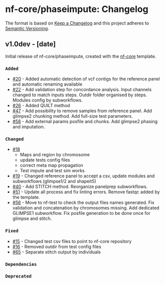 # nf-core/phaseimpute: Changelog

The format is based on [Keep a Changelog](https://keepachangelog.com/en/1.0.0/)
and this project adheres to [Semantic Versioning](https://semver.org/spec/v2.0.0.html).

## v1.0dev - [date]

Initial release of nf-core/phaseimpute, created with the [nf-core](https://nf-co.re/) template.

### `Added`

- [#20](https://github.com/nf-core/phaseimpute/pull/20) - Added automatic detection of vcf contigs for the reference panel and automatic renaming available
- [#22](https://github.com/nf-core/phaseimpute/pull/20) - Add validation step for concordance analysis. Input channels changed to match inputs steps. Outdir folder organised by steps. Modules config by subworkflows.
- [#26](https://github.com/nf-core/phaseimpute/pull/26) - Added QUILT method
- [#47](https://github.com/nf-core/phaseimpute/pull/47) - Add possibility to remove samples from reference panel. Add glimpse2 chunking method. Add full-size test parameters.
- [#58](https://github.com/nf-core/phaseimpute/pull/58) - Add external params posfile and chunks. Add glimpse2 phasing and imputation.

### `Changed`

- [#18](https://github.com/nf-core/phaseimpute/pull/18)
  - Maps and region by chromosome
  - update tests config files
  - correct meta map propagation
  - Test impute and test sim works
- [#19](https://github.com/nf-core/phaseimpute/pull/19) - Changed reference panel to accept a csv, update modules and subworkflows (glimpse1/2 and shapeit5)
- [#40](https://github.com/nf-core/phaseimpute/pull/40) - Add STITCH method. Reorganize panelprep subworkflows.
- [#51](https://github.com/nf-core/phaseimpute/pull/51) - Update all process and fix linting errors. Remove fastqc added by the template.
- [#56](https://github.com/nf-core/phaseimpute/pull/56) - Move to nf-test to check the output files names generated. Fix validation and concatenation by chromosomes missing. Add dedicated GLIMPSE1 subworkflow. Fix posfile generation to be done once for glimpse and stitch.

### `Fixed`

- [#15](https://github.com/nf-core/phaseimpute/pull/15) - Changed test csv files to point to nf-core repository
- [#16](https://github.com/nf-core/phaseimpute/pull/16) - Removed outdir from test config files
- [#65](https://github.com/nf-core/phaseimpute/pull/65) - Separate stitch output by individuals

### `Dependencies`

### `Deprecated`
